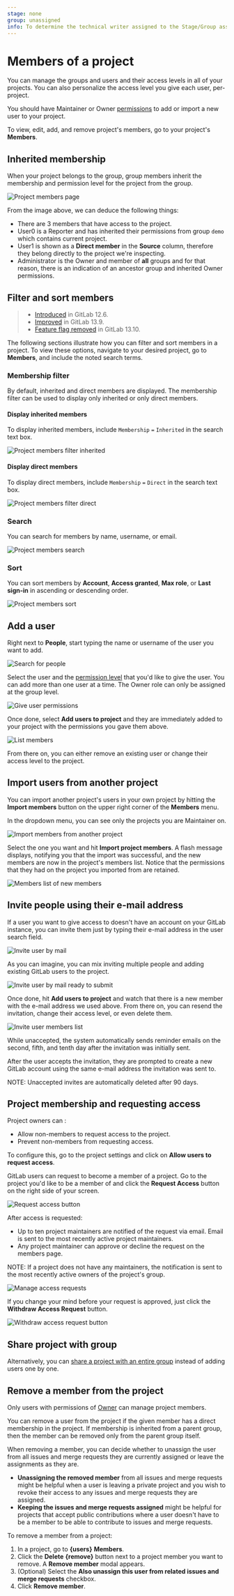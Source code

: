 ```yaml
---
stage: none
group: unassigned
info: To determine the technical writer assigned to the Stage/Group associated with this page, see https://about.gitlab.com/handbook/engineering/ux/technical-writing/#assignments
---
```


# Members of a project

You can manage the groups and users and their access levels in all of your
projects. You can also personalize the access level you give each user,
per-project.

You should have Maintainer or Owner [permissions](../../permissions.md) to add
or import a new user to your project.

To view, edit, add, and remove project's members, go to your
project's **Members**.

## Inherited membership

When your project belongs to the group, group members inherit the membership and permission
level for the project from the group.

![Project members page](img/project_members_v13_9.png)

From the image above, we can deduce the following things:

- There are 3 members that have access to the project.
- User0 is a Reporter and has inherited their permissions from group `demo`
  which contains current project.
- User1 is shown as a **Direct member** in the **Source** column, therefore they belong directly
  to the project we're inspecting.
- Administrator is the Owner and member of **all** groups and for that reason,
  there is an indication of an ancestor group and inherited Owner permissions.

## Filter and sort members

> - [Introduced](https://gitlab.com/gitlab-org/gitlab/-/issues/21727) in GitLab 12.6.
> - [Improved](https://gitlab.com/groups/gitlab-org/-/epics/4901) in GitLab 13.9.
> - [Feature flag removed](https://gitlab.com/gitlab-org/gitlab/-/issues/299954) in GitLab 13.10.

The following sections illustrate how you can filter and sort members in a project. To view these options,
navigate to your desired project, go to **Members**, and include the noted search terms.

### Membership filter

By default, inherited and direct members are displayed. The membership filter can be used to display only inherited or only direct members.

#### Display inherited members

To display inherited members, include `Membership` `=` `Inherited` in the search text box.

![Project members filter inherited](img/project_members_filter_inherited_v13_9.png)

#### Display direct members

To display direct members, include `Membership` `=` `Direct` in the search text box.

![Project members filter direct](img/project_members_filter_direct_v13_9.png)

### Search

You can search for members by name, username, or email.

![Project members search](img/project_members_search_v13_9.png)

### Sort

You can sort members by **Account**, **Access granted**, **Max role**, or **Last sign-in** in ascending or descending order.

![Project members sort](img/project_members_sort_v13_9.png)

## Add a user

Right next to **People**, start typing the name or username of the user you
want to add.

![Search for people](img/add_user_search_people_v13_8.png)

Select the user and the [permission level](../../permissions.md)
that you'd like to give the user. You can add more than one user at a time.
The Owner role can only be assigned at the group level.

![Give user permissions](img/add_user_give_permissions_v13_8.png)

Once done, select **Add users to project** and they are immediately added to
your project with the permissions you gave them above.

![List members](img/add_user_list_members_v13_9.png)

From there on, you can either remove an existing user or change their access
level to the project.

## Import users from another project

You can import another project's users in your own project by hitting the
**Import members** button on the upper right corner of the **Members** menu.

In the dropdown menu, you can see only the projects you are Maintainer on.

![Import members from another project](img/add_user_import_members_from_another_project_v13_8.png)

Select the one you want and hit **Import project members**. A flash message
displays, notifying you that the import was successful, and the new members
are now in the project's members list. Notice that the permissions that they
had on the project you imported from are retained.

![Members list of new members](img/add_user_imported_members_v13_9.png)

## Invite people using their e-mail address

If a user you want to give access to doesn't have an account on your GitLab
instance, you can invite them just by typing their e-mail address in the
user search field.

![Invite user by mail](img/add_user_email_search_v13_8.png)

As you can imagine, you can mix inviting multiple people and adding existing
GitLab users to the project.

![Invite user by mail ready to submit](img/add_user_email_ready_v13_8.png)

Once done, hit **Add users to project** and watch that there is a new member
with the e-mail address we used above. From there on, you can resend the
invitation, change their access level, or even delete them.

![Invite user members list](img/add_user_email_accept_v13_9.png)

While unaccepted, the system automatically sends reminder emails on the second, fifth,
and tenth day after the invitation was initially sent.

After the user accepts the invitation, they are prompted to create a new
GitLab account using the same e-mail address the invitation was sent to.

NOTE:
Unaccepted invites are automatically deleted after 90 days.

## Project membership and requesting access

Project owners can :

- Allow non-members to request access to the project.
- Prevent non-members from requesting access.

To configure this, go to the project settings and click on **Allow users to request access**.

GitLab users can request to become a member of a project. Go to the project you'd
like to be a member of and click the **Request Access** button on the right
side of your screen.

![Request access button](img/request_access_button.png)

After access is requested:

- Up to ten project maintainers are notified of the request via email.
  Email is sent to the most recently active project maintainers.
- Any project maintainer can approve or decline the request on the members page.

NOTE:
If a project does not have any maintainers, the notification is sent to the
most recently active owners of the project's group.

![Manage access requests](img/access_requests_management_v13_9.png)

If you change your mind before your request is approved, just click the
**Withdraw Access Request** button.

![Withdraw access request button](img/withdraw_access_request_button.png)

## Share project with group

Alternatively, you can [share a project with an entire group](share_project_with_groups.md) instead of adding users one by one.

## Remove a member from the project

Only users with permissions of [Owner](../../permissions.md#group-members-permissions) can manage
project members.

You can remove a user from the project if the given member has a direct membership in the project.
If membership is inherited from a parent group, then the member can be removed only from the parent
group itself.

When removing a member, you can decide whether to unassign the user from all issues and merge
requests they are currently assigned or leave the assignments as they are.

- **Unassigning the removed member** from all issues and merge requests might be helpful when a user
  is leaving a private project and you wish to revoke their access to any issues and merge requests
  they are assigned.
- **Keeping the issues and merge requests assigned** might be helpful for projects that accept public
  contributions where a user doesn't have to be a member to be able to contribute to issues and
  merge requests.

To remove a member from a project:

1. In a project, go to **{users}** **Members**.
1. Click the **Delete** **{remove}** button next to a project member you want to remove.
   A **Remove member** modal appears.
1. (Optional) Select the **Also unassign this user from related issues and merge requests** checkbox.
1. Click **Remove member**.

